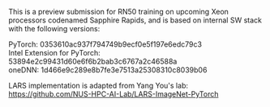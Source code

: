 This is a preview submission for RN50 training on upcoming Xeon processors codenamed Sapphire Rapids, and is based on internal SW stack with the following versions:

PyTorch: 0353610ac937f794749b9ecf0e5f197e6edc79c3 \
Intel Extension for PyTorch: 53894e2c99431d60e6f6b2bab3c6767a2c46588a \
oneDNN: 1d466e9c289e8b7fe3e7513a25308310c8039b06 

LARS implementation is adapted from Yang You's lab: https://github.com/NUS-HPC-AI-Lab/LARS-ImageNet-PyTorch

